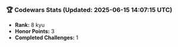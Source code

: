 ### 🏆 Codewars Stats (Updated: 2025-06-15 14:07:15 UTC)

- **Rank:** 8 kyu
- **Honor Points:** 3
- **Completed Challenges:** 1
